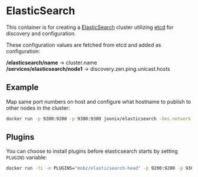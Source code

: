 # ElasticSearch

This container is for creating a [ElasticSearch][es] cluster utilizing [etcd][etcd] for discovery and configuration.

These configuration values are fetched from etcd and added as configuration:

**/elasticsearch/name** -> cluster.name  
**/services/elasticsearch/node1** -> discovery.zen.ping.unicast.hosts

[etcd]: https://github.com/coreos/etcd
[es]: http://www.elasticsearch.org/

## Example

Map same port numbers on host and configure what hostname to publish to other nodes in the cluster:

```bash
docker run -p 9200:9200 -p 9300:9300 joonix/elasticsearch -Des.network.publish_host=reachable.host.name
```

## Plugins

You can choose to install plugins before elasticsearch starts by setting `PLUGINS` variable:

```bash
docker run -ti -e PLUGINS="mobz/elasticsearch-head" -p 9200:9200 -p 9300:9300 joonix/elasticsearch
```